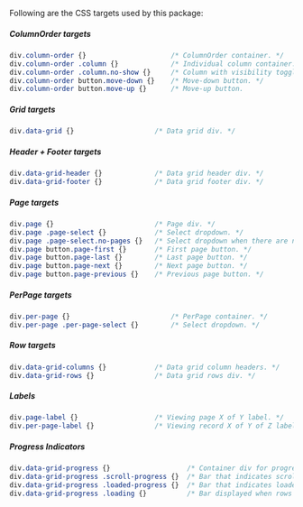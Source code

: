 Following are the CSS targets used by this package:

##### ColumnOrder targets
```css
div.column-order {}                     /* ColumnOrder container. */
div.column-order .column {}             /* Individual column container. */
div.column-order .column.no-show {}     /* Column with visibility toggled to hidden. */
div.column-order button.move-down {}    /* Move-down button. */
div.column-order button.move-up {}      /* Move-up button.
```

##### Grid targets
```css 
div.data-grid {}                    /* Data grid div. */
```

##### Header + Footer targets
```css
div.data-grid-header {}             /* Data grid header div. */
div.data-grid-footer {}             /* Data grid footer div. */
```

##### Page targets
```css 
div.page {}                         /* Page div. */
div.page .page-select {}            /* Select dropdown. */
div.page .page-select.no-pages {}   /* Select dropdown when there are no pages. */
div.page button.page-first {}       /* First page button. */
div.page button.page-last {}        /* Last page button. */
div.page button.page-next {}        /* Next page button. */
div.page button.page-previous {}    /* Previous page button. */
```

##### PerPage targets
```css 
div.per-page {}                         /* PerPage container. */
div.per-page .per-page-select {}        /* Select dropdown. */
```

##### Row targets
```css
div.data-grid-columns {}            /* Data grid column headers. */
div.data-grid-rows {}               /* Data grid rows div. */
```

##### Labels
```css
div.page-label {}                   /* Viewing page X of Y label. */
div.per-page-label {}               /* Viewing record X of Y of Z label. */
```

##### Progress Indicators
```css
div.data-grid-progress {}                   /* Container div for progress bars. */
div.data-grid-progress .scroll-progress {}  /* Bar that indicates scroll progress in rows. */
div.data-grid-progress .loaded-progress {}  /* Bar that indicates loaded progress in rows. */
div.data-grid-progress .loading {}          /* Bar displayed when rows are loading. */
```
